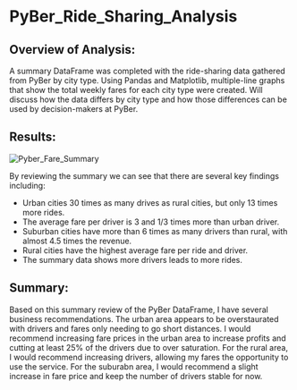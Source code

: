 # PyBer_Ride_Sharing_Analysis

## Overview of Analysis: 
A summary DataFrame was completed with the ride-sharing data gathered from PyBer by city type. Using Pandas and Matplotlib, multiple-line graphs that show the total weekly fares for each city type were created. Will discuss how the data differs by city type and how those differences can be used by decision-makers at PyBer.

## Results:
![Pyber_Fare_Summary](https://user-images.githubusercontent.com/102098068/165014452-ee6013f3-e576-44fe-89be-8ac03b02fcaf.png)

By reviewing the summary we can see that there are several key findings including:

* Urban cities 30 times as many drives as rural cities, but only 13 times more rides.
* The average fare per driver is 3 and 1/3 times more than urban driver.
* Suburban cities have more than 6 times as many drivers than rural, with almost 4.5 times the revenue.
* Rural cities have the highest average fare per ride and driver.
* The summary data shows more drivers leads to more rides.

## Summary:
Based on this summary review of the PyBer DataFrame, I have several business recommendations.  The urban area appears to be overstaurated with drivers and fares only needing to go short distances. I would recommend increasing fare prices in the urban area to increase profits and cutting at least 25% of the drivers due to over saturation.  For the rural area, I would recommend increasing drivers, allowing my fares the opportunity to use the service. For the suburabn area, I would recommend a slight increase in fare price and keep the number of drivers stable for now.



